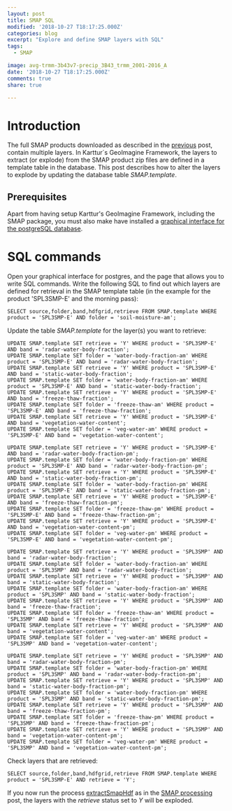 ```yaml
---
layout: post
title: SMAP SQL
modified: '2018-10-27 T18:17:25.000Z'
categories: blog
excerpt: "Explore and define SMAP layers with SQL"
tags:
  - SMAP

image: avg-trmm-3b43v7-precip_3B43_trmm_2001-2016_A
date: '2018-10-27 T18:17:25.000Z'
comments: true
share: true

---
```

<script src="https://karttur.github.io/common/assets/js/karttur/togglediv.js"></script>

# Introduction

The full SMAP products downloaded as described in the [previous](../blog-SMAP/) post, contain multiple layers. In Karttur´s GeoImagine Framework, the layers to extract (or explode) from the SMAP product zip files are defined in a template table in the database. This post describes how to alter the layers to explode by updating the database table _SMAP.template_.

## Prerequisites

Apart from having setup Karttur's GeoImagine Framework, including the SMAP package, you must also make have installed a [graphical interface for the postgreSQL database](https://karttur.github.io/setup-ide/setup-ide/install-postgres/).

# SQL commands

Open your graphical interface for postgres, and the page that allows you to write SQL commands. Write the following SQL to find out which layers are defined for retrieval in the SMAP template table (in the example for the product 'SPL3SMP-E' and the morning pass):

```
SELECT source,folder,band,hdfgrid,retrieve FROM SMAP.template WHERE product = 'SPL3SMP-E' AND folder = 'soil-moisture-am';
```

Update the table _SMAP.template_ for the layer(s) you want to retrieve:

```
UPDATE SMAP.template SET retrieve = 'Y' WHERE product = 'SPL3SMP-E' AND band = 'radar-water-body-fraction';
UPDATE SMAP.template SET folder = 'water-body-fraction-am' WHERE product = 'SPL3SMP-E' AND band = 'radar-water-body-fraction';
UPDATE SMAP.template SET retrieve = 'Y' WHERE product = 'SPL3SMP-E' AND band = 'static-water-body-fraction';
UPDATE SMAP.template SET folder = 'water-body-fraction-am' WHERE product = 'SPL3SMP-E' AND band = 'static-water-body-fraction';
UPDATE SMAP.template SET retrieve = 'Y' WHERE product = 'SPL3SMP-E' AND band = 'freeze-thaw-fraction';
UPDATE SMAP.template SET folder = 'freeze-thaw-am' WHERE product = 'SPL3SMP-E' AND band = 'freeze-thaw-fraction';
UPDATE SMAP.template SET retrieve = 'Y' WHERE product = 'SPL3SMP-E' AND band = 'vegetation-water-content';
UPDATE SMAP.template SET folder = 'veg-water-am' WHERE product = 'SPL3SMP-E' AND band = 'vegetation-water-content';

UPDATE SMAP.template SET retrieve = 'Y' WHERE product = 'SPL3SMP-E' AND band = 'radar-water-body-fraction-pm';
UPDATE SMAP.template SET folder = 'water-body-fraction-pm' WHERE product = 'SPL3SMP-E' AND band = 'radar-water-body-fraction-pm';
UPDATE SMAP.template SET retrieve = 'Y' WHERE product = 'SPL3SMP-E' AND band = 'static-water-body-fraction-pm';
UPDATE SMAP.template SET folder = 'water-body-fraction-pm' WHERE product = 'SPL3SMP-E' AND band = 'static-water-body-fraction-pm';
UPDATE SMAP.template SET retrieve = 'Y' WHERE product = 'SPL3SMP-E' AND band = 'freeze-thaw-fraction-pm';
UPDATE SMAP.template SET folder = 'freeze-thaw-pm' WHERE product = 'SPL3SMP-E' AND band = 'freeze-thaw-fraction-pm';
UPDATE SMAP.template SET retrieve = 'Y' WHERE product = 'SPL3SMP-E' AND band = 'vegetation-water-content-pm';
UPDATE SMAP.template SET folder = 'veg-water-pm' WHERE product = 'SPL3SMP-E' AND band = 'vegetation-water-content-pm';

UPDATE SMAP.template SET retrieve = 'Y' WHERE product = 'SPL3SMP' AND band = 'radar-water-body-fraction';
UPDATE SMAP.template SET folder = 'water-body-fraction-am' WHERE product = 'SPL3SMP' AND band = 'radar-water-body-fraction';
UPDATE SMAP.template SET retrieve = 'Y' WHERE product = 'SPL3SMP' AND band = 'static-water-body-fraction';
UPDATE SMAP.template SET folder = 'water-body-fraction-am' WHERE product = 'SPL3SMP' AND band = 'static-water-body-fraction';
UPDATE SMAP.template SET retrieve = 'Y' WHERE product = 'SPL3SMP' AND band = 'freeze-thaw-fraction';
UPDATE SMAP.template SET folder = 'freeze-thaw-am' WHERE product = 'SPL3SMP' AND band = 'freeze-thaw-fraction';
UPDATE SMAP.template SET retrieve = 'Y' WHERE product = 'SPL3SMP' AND band = 'vegetation-water-content';
UPDATE SMAP.template SET folder = 'veg-water-am' WHERE product = 'SPL3SMP' AND band = 'vegetation-water-content';

UPDATE SMAP.template SET retrieve = 'Y' WHERE product = 'SPL3SMP' AND band = 'radar-water-body-fraction-pm';
UPDATE SMAP.template SET folder = 'water-body-fraction-pm' WHERE product = 'SPL3SMP' AND band = 'radar-water-body-fraction-pm';
UPDATE SMAP.template SET retrieve = 'Y' WHERE product = 'SPL3SMP' AND band = 'static-water-body-fraction-pm';
UPDATE SMAP.template SET folder = 'water-body-fraction-pm' WHERE product = 'SPL3SMP' AND band = 'static-water-body-fraction-pm';
UPDATE SMAP.template SET retrieve = 'Y' WHERE product = 'SPL3SMP' AND band = 'freeze-thaw-fraction-pm';
UPDATE SMAP.template SET folder = 'freeze-thaw-pm' WHERE product = 'SPL3SMP' AND band = 'freeze-thaw-fraction-pm';
UPDATE SMAP.template SET retrieve = 'Y' WHERE product = 'SPL3SMP' AND band = 'vegetation-water-content-pm';
UPDATE SMAP.template SET folder = 'veg-water-pm' WHERE product = 'SPL3SMP' AND band = 'vegetation-water-content-pm';
```

Check layers that are retrieved:

```
﻿SELECT source,folder,band,hdfgrid,retrieve FROM SMAP.template WHERE product = 'SPL3SMP-E' AND retrieve = 'Y';
```

If you now run the process [<span class='package'>extractSmapHdf</span>](../../subprocess/subproc-extractsmaphdf/) as in the [SMAP processing](../blog-SMAP/) post, the layers with the _retrieve_ status set to _Y_ will be exploded.

